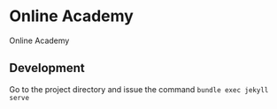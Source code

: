 # Online Academy
Online Academy

## Development

Go to the project directory and issue the command `bundle exec jekyll serve`
